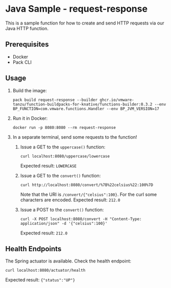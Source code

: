 # Java Sample - request-response

This is a sample function for how to create and send HTTP requests via our Java HTTP function.

## Prerequisites

- Docker
- Pack CLI

## Usage

1.  Build the image:

    ```
    pack build request-response --builder ghcr.io/vmware-tanzu/function-buildpacks-for-knative/functions-builder:0.3.2 --env BP_FUNCTION=com.vmware.functions.Handler --env BP_JVM_VERSION=17
    ```

1. Run it in Docker:

    ```
    docker run -p 8080:8080 --rm request-response
    ```

1. In a separate terminal, send some requests to the function!

    1. Issue a GET to the `uppercase()` function: 
        ```
        curl localhost:8080/uppercase/lowercase
        ```
        Expected result: `LOWERCASE`

    1. Issue a GET to the `convert()` function:
        ```
        curl http://localhost:8080/convert/%7B%22celsius%22:100%7D
        ```
        Note that the URI is `/convert/{"celsius":100}`. For the curl some characters are encoded. 
        Expected result: `212.0`

    1. Issue a POST to the `convert()` function:
        ```
        curl -X POST localhost:8080/convert -H "Content-Type: application/json" -d '{"celsius":100}'
        ```
        Expected result: `212.0`

## Health Endpoints

The Spring actuator is available.  Check the health endpoint: 
```
curl localhost:8080/actuator/health
```
Expected result: `{"status":"UP"}`
